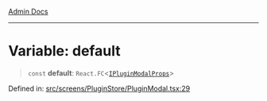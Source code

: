 [Admin Docs](/)

***

# Variable: default

> `const` **default**: `React.FC`\<[`IPluginModalProps`](plugin\types\README\interfaces\IPluginModalProps.md)\>

Defined in: [src/screens/PluginStore/PluginModal.tsx:29](https://github.com/PalisadoesFoundation/talawa-admin/blob/main/src/screens/PluginStore/PluginModal.tsx#L29)
